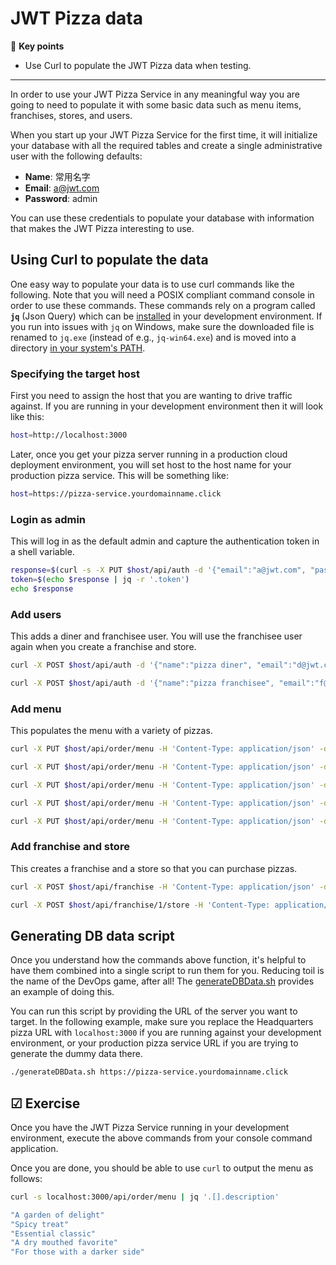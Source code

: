 # JWT Pizza data

🔑 **Key points**

- Use Curl to populate the JWT Pizza data when testing.

---

In order to use your JWT Pizza Service in any meaningful way you are going to need to populate it with some basic data such as menu items, franchises, stores, and users.

When you start up your JWT Pizza Service for the first time, it will initialize your database with all the required tables and create a single administrative user with the following defaults:

- **Name**: 常用名字
- **Email**: a@jwt.com
- **Password**: admin

You can use these credentials to populate your database with information that makes the JWT Pizza interesting to use.

## Using Curl to populate the data

One easy way to populate your data is to use curl commands like the following. Note that you will need a POSIX compliant command console in order to use these commands. These commands rely on a program called **`jq`** (Json Query) which can be [installed](https://jqlang.github.io/jq/download/) in your development environment. If you run into issues with `jq` on Windows, make sure the downloaded file is renamed to `jq.exe` (instead of e.g., `jq-win64.exe`) and is moved into a directory [in your system's PATH](https://www.architectryan.com/2018/03/17/add-to-the-path-on-windows-10/).

### Specifying the target host

First you need to assign the host that you are wanting to drive traffic against. If you are running in your development environment then it will look like this:

```sh
host=http://localhost:3000
```

Later, once you get your pizza server running in a production cloud deployment environment, you will set host to the host name for your production pizza service. This will be something like:

```sh
host=https://pizza-service.yourdomainname.click
```

### Login as admin

This will log in as the default admin and capture the authentication token in a shell variable.

```sh
response=$(curl -s -X PUT $host/api/auth -d '{"email":"a@jwt.com", "password":"admin"}' -H 'Content-Type: application/json')
token=$(echo $response | jq -r '.token')
echo $response
```

### Add users

This adds a diner and franchisee user. You will use the franchisee user again when you create a franchise and store.

```sh
curl -X POST $host/api/auth -d '{"name":"pizza diner", "email":"d@jwt.com", "password":"diner"}' -H 'Content-Type: application/json'

curl -X POST $host/api/auth -d '{"name":"pizza franchisee", "email":"f@jwt.com", "password":"franchisee"}' -H 'Content-Type: application/json'
```

### Add menu

This populates the menu with a variety of pizzas.

```sh
curl -X PUT $host/api/order/menu -H 'Content-Type: application/json' -d '{ "title":"Veggie", "description": "A garden of delight", "image":"pizza1.png", "price": 0.0038 }'  -H "Authorization: Bearer $token"

curl -X PUT $host/api/order/menu -H 'Content-Type: application/json' -d '{ "title":"Pepperoni", "description": "Spicy treat", "image":"pizza2.png", "price": 0.0042 }'  -H "Authorization: Bearer $token"

curl -X PUT $host/api/order/menu -H 'Content-Type: application/json' -d '{ "title":"Margarita", "description": "Essential classic", "image":"pizza3.png", "price": 0.0042 }'  -H "Authorization: Bearer $token"

curl -X PUT $host/api/order/menu -H 'Content-Type: application/json' -d '{ "title":"Crusty", "description": "A dry mouthed favorite", "image":"pizza4.png", "price": 0.0028 }'  -H "Authorization: Bearer $token"

curl -X PUT $host/api/order/menu -H 'Content-Type: application/json' -d '{ "title":"Charred Leopard", "description": "For those with a darker side", "image":"pizza5.png", "price": 0.0099 }'  -H "Authorization: Bearer $token"
```

### Add franchise and store

This creates a franchise and a store so that you can purchase pizzas.

```sh
curl -X POST $host/api/franchise -H 'Content-Type: application/json' -d '{"name": "pizzaPocket", "admins": [{"email": "f@jwt.com"}]}'  -H "Authorization: Bearer $token"

curl -X POST $host/api/franchise/1/store -H 'Content-Type: application/json' -d '{"franchiseId": 1, "name":"SLC"}'  -H "Authorization: Bearer $token"
```

## Generating DB data script

Once you understand how the commands above function, it's helpful to have them combined into a single script to run them for you. Reducing toil is the name of the DevOps game, after all! The [generateDBData.sh](generateDBData/generateDBData.sh) provides an example of doing this.

You can run this script by providing the URL of the server you want to target. In the following example, make sure you replace the Headquarters pizza URL with `localhost:3000` if you are running against your development environment, or your production pizza service URL if you are trying to generate the dummy data there.

```sh
./generateDBData.sh https://pizza-service.yourdomainname.click
```

## ☑ Exercise

Once you have the JWT Pizza Service running in your development environment, execute the above commands from your console command application.

Once you are done, you should be able to use `curl` to output the menu as follows:

```sh
curl -s localhost:3000/api/order/menu | jq '.[].description'

"A garden of delight"
"Spicy treat"
"Essential classic"
"A dry mouthed favorite"
"For those with a darker side"
```
